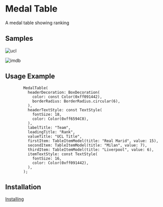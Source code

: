 
# Medal Table
A medal table showing ranking

## Samples
![ucl](https://github.com/user-attachments/assets/ea36a0be-a054-45f8-b369-cf59d31fc5f1)

![imdb](https://github.com/user-attachments/assets/a535d420-cdd1-4ed8-9476-4885a488d6dd)

## Usage Example
```
        MedalTable(
          headerDecoration: BoxDecoration(
            color: const Color(0xff091442),
            borderRadius: BorderRadius.circular(6),
          ),
          headerTextStyle: const TextStyle(
            fontSize: 18,
            color: Color(0xff6594C0),
          ),
          labelTitle: "Team",
          leadingTitle: "Rank",
          valueTitle: "UCL Title",
          firstItem: TableItemModel(title: "Real Marid", value: 15),
          secondItem: TableItemModel(title: "Milan", value: 7),
          thirdItem: TableItemModel(title: "Liverpool", value: 6),
          itemTextStyle: const TextStyle(
            fontSize: 16,
            color: Color(0xff091442),
          ),
        );
```

## Installation
[Installing](https://pub.dev/packages/medal_table/install)


